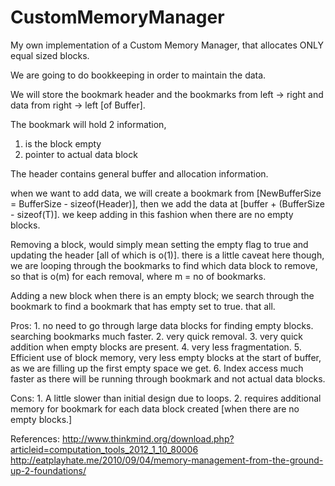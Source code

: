 CustomMemoryManager
===================

My own implementation of a Custom Memory Manager, that allocates ONLY equal sized blocks.

We are going to do bookkeeping in order to maintain the data.

We will store the bookmark header and the bookmarks from left -> right and data from right -> left [of Buffer].

The bookmark will hold 2 information, 
1. is the block empty
2. pointer to actual data block

The header contains general buffer and allocation information.

when we want to add data, we will create a bookmark from [NewBufferSize = BufferSize - sizeof(Header)], then we add the data at [buffer + (BufferSize - sizeof(T)].
we keep adding in this fashion when there are no empty blocks.

Removing a block, would simply mean setting the empty flag to true and updating the header [all of which is o(1)].
there is a little caveat here though, we are looping through the bookmarks to find which data block to remove, so that is o(m) for each removal, where m = no of bookmarks.

Adding a new block when there is an empty block; we search through the bookmark to find a bookmark that has empty set to true. that all.

Pros:
		1. no need to go through large data blocks for finding empty blocks. searching bookmarks much faster.
		2. very quick removal.
		3. very quick addition when empty blocks are present.
		4. very less fragmentation.
		5. Efficient use of block memory, very less empty blocks at the start of buffer, as we are filling up the first empty space we get.
		6. Index access much faster as there will be running through bookmark and not actual data blocks.

Cons:
		1. A little slower than initial design due to loops.
		2. requires additional memory for bookmark for each data block created [when there are no empty blocks.]
		
References:
		http://www.thinkmind.org/download.php?articleid=computation_tools_2012_1_10_80006
		http://eatplayhate.me/2010/09/04/memory-management-from-the-ground-up-2-foundations/
